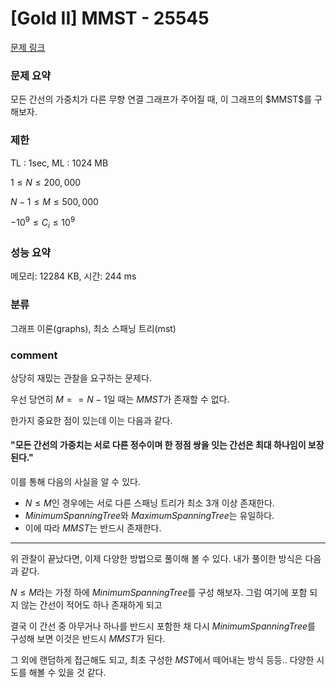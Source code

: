 # [Gold II] MMST - 25545

[문제 링크](https://www.acmicpc.net/problem/25545)

### 문제 요약

<p> 모든 간선의 가중치가 다른 무향 연결 그래프가 주어질 때, 이 그래프의 $MMST$를 구해보자. </p>

### 제한

TL : 1sec, ML : 1024 MB

$1 ≤ N ≤ 200,000$

$N - 1 ≤ M ≤ 500,000$

$-10^9 ≤ C_i ≤ 10^9$

### 성능 요약

메모리: 12284 KB, 시간: 244 ms

### 분류

그래프 이론(graphs), 최소 스패닝 트리(mst)

### comment

상당히 재밌는 관찰을 요구하는 문제다.

우선 당연히 $M == N - 1$일 때는 $MMST$가 존재할 수 없다.

한가지 중요한 점이 있는데 이는 다음과 같다.

#### "모든 간선의 가중치는 서로 다른 정수이며 한 정점 쌍을 잇는 간선은 최대 하나임이 보장된다."

이를 통해 다음의 사실을 알 수 있다.

* $N ≤ M$인 경우에는 서로 다른 스패닝 트리가 최소 3개 이상 존재한다.
* $Minimum Spanning Tree$와 $Maximum Spanning Tree$는 유일하다.
* 이에 따라 $MMST$는 반드시 존재한다.

-----------------------------------------------------------------------------------------------------------------------------------------------------------------------

위 관찰이 끝났다면, 이제 다양한 방법으로 풀이해 볼 수 있다. 내가 풀이한 방식은 다음과 같다.

$N ≤ M$라는 가정 하에 $Minimum Spanning Tree$를 구성 해보자. 그럼 여기에 포함 되지 않는 간선이 적어도 하나 존재하게 되고

결국 이 간선 중 아무거나 하나를 반드시 포함한 채 다시 $Minimum Spanning Tree$를 구성해 보면 이것은 반드시 $MMST$가 된다.

그 외에 랜덤하게 접근해도 되고, 최초 구성한 $MST$에서 떼어내는 방식 등등.. 다양한 시도를 해볼 수 있을 것 같다.
